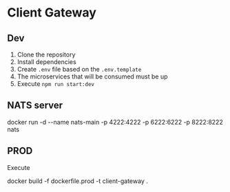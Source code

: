 # Client Gateway

## Dev

1. Clone the repository
2. Install dependencies
3. Create `.env` file based on the `.env.template`
4. The microservices that will be consumed must be up
5. Execute `npm run start:dev`

## NATS server

docker run -d --name nats-main -p 4222:4222 -p 6222:6222 -p 8222:8222 nats

## PROD

Execute

docker build -f dockerfile.prod -t client-gateway .